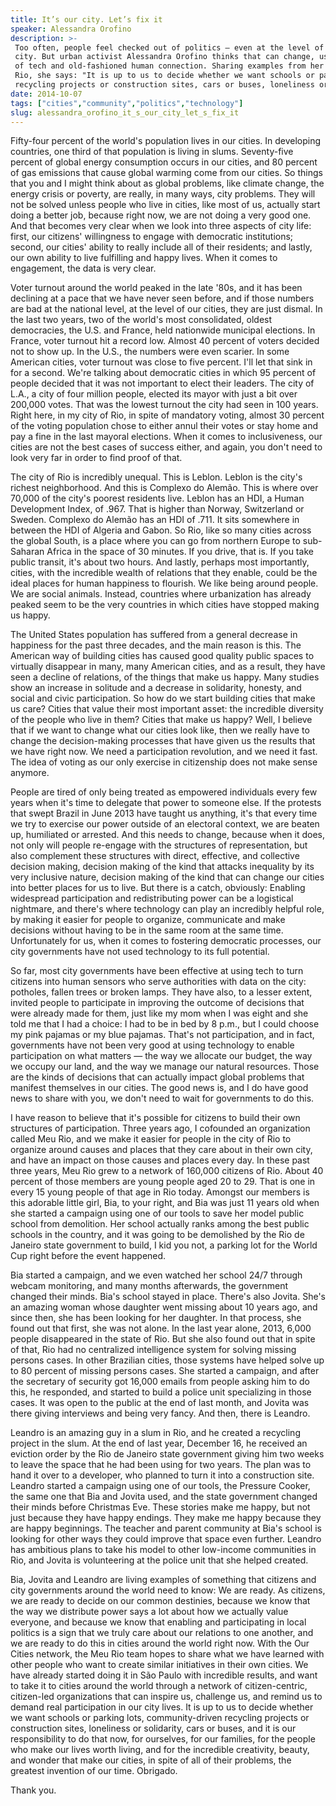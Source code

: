 ```yaml
---
title: It’s our city. Let’s fix it
speaker: Alessandra Orofino
description: >-
 Too often, people feel checked out of politics — even at the level of their own
 city. But urban activist Alessandra Orofino thinks that can change, using a mix
 of tech and old-fashioned human connection. Sharing examples from her hometown of
 Rio, she says: "It is up to us to decide whether we want schools or parking lots,
 recycling projects or construction sites, cars or buses, loneliness or solidarity."
date: 2014-10-07
tags: ["cities","community","politics","technology"]
slug: alessandra_orofino_it_s_our_city_let_s_fix_it
---
```


Fifty-four percent of the world's population lives in our cities. In developing countries,
one third of that population is living in slums. Seventy-five percent of global energy
consumption occurs in our cities, and 80 percent of gas emissions that cause global
warming come from our cities. So things that you and I might think about as global
problems, like climate change, the energy crisis or poverty, are really, in many ways,
city problems. They will not be solved unless people who live in cities, like most of us,
actually start doing a better job, because right now, we are not doing a very good one.
And that becomes very clear when we look into three aspects of city life: first, our
citizens' willingness to engage with democratic institutions; second, our cities' ability
to really include all of their residents; and lastly, our own ability to live fulfilling
and happy lives. When it comes to engagement, the data is very clear.

Voter turnout around the world peaked in the late '80s, and it has been declining at a
pace that we have never seen before, and if those numbers are bad at the national level,
at the level of our cities, they are just dismal. In the last two years, two of the
world's most consolidated, oldest democracies, the U.S. and France, held nationwide
municipal elections. In France, voter turnout hit a record low. Almost 40 percent of
voters decided not to show up. In the U.S., the numbers were even scarier. In some
American cities, voter turnout was close to five percent. I'll let that sink in for a
second. We're talking about democratic cities in which 95 percent of people decided that
it was not important to elect their leaders. The city of L.A., a city of four million
people, elected its mayor with just a bit over 200,000 votes. That was the lowest turnout
the city had seen in 100 years. Right here, in my city of Rio, in spite of mandatory
voting, almost 30 percent of the voting population chose to either annul their votes or
stay home and pay a fine in the last mayoral elections. When it comes to inclusiveness, our
cities are not the best cases of success either, and again, you don't need to look very
far in order to find proof of that.

The city of Rio is incredibly unequal. This is Leblon. Leblon is the city's richest
neighborhood. And this is Complexo do Alemão. This is where over 70,000 of the city's
poorest residents live. Leblon has an HDI, a Human Development Index, of .967. That is
higher than Norway, Switzerland or Sweden. Complexo do Alemão has an HDI of .711. It sits
somewhere in between the HDI of Algeria and Gabon. So Rio, like so many cities across the
global South, is a place where you can go from northern Europe to sub-Saharan Africa in
the space of 30 minutes. If you drive, that is. If you take public transit, it's about two
hours. And lastly, perhaps most importantly, cities, with the incredible wealth of
relations that they enable, could be the ideal places for human happiness to flourish. We
like being around people. We are social animals. Instead, countries where urbanization has
already peaked seem to be the very countries in which cities have stopped making us
happy.

The United States population has suffered from a general decrease in happiness for the
past three decades, and the main reason is this. The American way of building cities has
caused good quality public spaces to virtually disappear in many, many American cities,
and as a result, they have seen a decline of relations, of the things that make us happy.
Many studies show an increase in solitude and a decrease in solidarity, honesty, and
social and civic participation. So how do we start building cities that make us care?
Cities that value their most important asset: the incredible diversity of the people who
live in them? Cities that make us happy? Well, I believe that if we want to change what
our cities look like, then we really have to change the decision-making processes that
have given us the results that we have right now. We need a participation revolution, and
we need it fast. The idea of voting as our only exercise in citizenship does not make
sense anymore.

People are tired of only being treated as empowered individuals every few years when it's
time to delegate that power to someone else. If the protests that swept Brazil in June
2013 have taught us anything, it's that every time we try to exercise our power outside of
an electoral context, we are beaten up, humiliated or arrested. And this needs to change,
because when it does, not only will people re-engage with the structures of
representation, but also complement these structures with direct, effective, and 
collective decision making, decision making of the kind that attacks inequality by its
very inclusive nature, decision making of the kind that can change our cities into better
places for us to live. But there is a catch, obviously: Enabling widespread participation
and redistributing power can be a logistical nightmare, and there's where technology can
play an incredibly helpful role, by making it easier for people to organize, communicate
and make decisions without having to be in the same room at the same time. Unfortunately
for us, when it comes to fostering democratic processes, our city governments have not
used technology to its full potential.

So far, most city governments have been effective at using tech to turn citizens into
human sensors who serve authorities with data on the city: potholes, fallen trees or
broken lamps. They have also, to a lesser extent, invited people to participate in
improving the outcome of decisions that were already made for them, just like my mom when
I was eight and she told me that I had a choice: I had to be in bed by 8 p.m., but I could
choose my pink pajamas or my blue pajamas. That's not participation, and in fact,
governments have not been very good at using technology to enable participation on what
matters — the way we allocate our budget, the way we occupy our land, and the way we
manage our natural resources. Those are the kinds of decisions that can actually impact
global problems that manifest themselves in our cities. The good news is, and I do have
good news to share with you, we don't need to wait for governments to do
this.

I have reason to believe that it's possible for citizens to build their own structures of
participation. Three years ago, I cofounded an organization called Meu Rio, and we make it
easier for people in the city of Rio to organize around causes and places that they care
about in their own city, and have an impact on those causes and places every day. In these
past three years, Meu Rio grew to a network of 160,000 citizens of Rio. About 40 percent
of those members are young people aged 20 to 29. That is one in every 15 young people of
that age in Rio today. Amongst our members is this adorable little girl, Bia, to your
right, and Bia was just 11 years old when she started a campaign using one of our tools to
save her model public school from demolition. Her school actually ranks among the best
public schools in the country, and it was going to be demolished by the Rio de Janeiro
state government to build, I kid you not, a parking lot for the World Cup right before the
event happened.

Bia started a campaign, and we even watched her school 24/7 through webcam monitoring, and
many months afterwards, the government changed their minds. Bia's school stayed in
place. There's also Jovita. She's an amazing woman whose daughter went missing about 10
years ago, and since then, she has been looking for her daughter. In that process, she
found out that first, she was not alone. In the last year alone, 2013, 6,000 people
disappeared in the state of Rio. But she also found out that in spite of that, Rio had no
centralized intelligence system for solving missing persons cases. In other Brazilian
cities, those systems have helped solve up to 80 percent of missing persons cases. She
started a campaign, and after the secretary of security got 16,000 emails from people
asking him to do this, he responded, and started to build a police unit specializing in
those cases. It was open to the public at the end of last month, and Jovita was there
giving interviews and being very fancy. And then, there is Leandro.

Leandro is an amazing guy in a slum in Rio, and he created a recycling project in the
slum. At the end of last year, December 16, he received an eviction order by the Rio de
Janeiro state government giving him two weeks to leave the space that he had been using
for two years. The plan was to hand it over to a developer, who planned to turn it into a
construction site. Leandro started a campaign using one of our tools, the Pressure Cooker,
the same one that Bia and Jovita used, and the state government changed their minds before
Christmas Eve. These stories make me happy, but not just because they have happy endings.
They make me happy because they are happy beginnings. The teacher and parent community at
Bia's school is looking for other ways they could improve that space even further. Leandro
has ambitious plans to take his model to other low-income communities in Rio, and Jovita
is volunteering at the police unit that she helped created.

Bia, Jovita and Leandro are living examples of something that citizens and city 
governments around the world need to know: We are ready. As citizens, we are ready to
decide on our common destinies, because we know that the way we distribute power says a
lot about how we actually value everyone, and because we know that enabling and
participating in local politics is a sign that we truly care about our relations to one
another, and we are ready to do this in cities around the world right now. With the Our
Cities network, the Meu Rio team hopes to share what we have learned with other people who
want to create similar initiatives in their own cities. We have already started doing it
in São Paulo with incredible results, and want to take it to cities around the world
through a network of citizen-centric, citizen-led organizations that can inspire us,
challenge us, and remind us to demand real participation in our city lives. It is up to us
to decide whether we want schools or parking lots, community-driven recycling projects or
construction sites, loneliness or solidarity, cars or buses, and it is our responsibility
to do that now, for ourselves, for our families, for the people who make our lives worth
living, and for the incredible creativity, beauty, and wonder that make our cities, in
spite of all of their problems, the greatest invention of our time. Obrigado.

Thank you.

<!--
ad_duration=3.33
comment_count=85
event="TEDGlobal 2014"
external_start_time=0
intro_duration=11.82
is_subtitle_required="False"
is_talk_featured="True"
language="en"
language_swap="False"
native_language="en"
number_of_related_talks=6
number_of_speakers=1
number_of_subtitled_videos=26
number_of_tags=4
number_of_talk_download_languages=26
number_of_talk_more_resources=0
number_of_talk_recommendations=0
number_of_talks_take_actions=0
post_ad_duration=0.83
published_timestamp="2014-11-03 16:21:38"
recording_date="2014-10-07"
speaker_description="Political mobilization activist"
speaker_is_published=1
speaker_name="Alessandra Orofino"
talk_name="It’s our city. Let’s fix it"
talks_tags=["cities","community","politics","technology"]
url_audio="https://download.ted.com/talks/AlessandraOrofino_2014G.mp3?apikey=acme-roadrunner"
url_photo_speaker="https://pe.tedcdn.com/images/ted/7b2b022a4e2a646a6806dd03c1283672a5018234_254x191.jpg"
url_photo_talk="https://pe.tedcdn.com/images/ted/df96e78e8818868a05e0d27f97165121fb39a837_2880x1620.jpg"
url_webpage="https://www.ted.com/talks/alessandra_orofino_it_s_our_city_let_s_fix_it"
video_type_name="TED Stage Talk"
-->